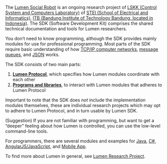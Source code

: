 The [Lumen Social Robot](http://lumen.lssk.ee.itb.ac.id/) is an ongoing research project of [LSKK (Control System and Computers Laboratory)](http://lskk.ee.itb.ac.id/) of [STEI (School of Electrical and Informatics)](http://ee.itb.ac.id/), [ITB (Bandung Institute of Technology Bandung, located in Indonesia)](http://www.itb.ac.id/). The SDK (Software Development Kit) comprises the shared technical documentation and tools for Lumen researchers.

You don’t need to know programming, although the SDK provides mainly modules for use for professional programming. Most parts of the SDK require basic understanding of how [TCP/IP computer networks](http://en.wikipedia.org/wiki/Internet_protocol_suite), [message queues](http://en.wikipedia.org/wiki/Message_queue), and [JSON](http://en.wikipedia.org/wiki/JSON) works.

The SDK consists of two main parts:

1. [**Lumen Protocol**](protocol/), which specifies how Lumen modules coordinate with each other
2. [**Programs and libraries**](https://github.com/lumenitb/lumen-sdk), to interact with Lumen modules that adheres to Lumen Protocol

Important to note that the SDK does *not* include the implementation modules themselves, these are individual research projects which may opt to adhere to Lumen Protocol, and in turn usable by Lumen SDK.

(Suggestion) If you are not familiar with programming, but want to get a “deeper” feeling about how Lumen is controlled, you can use the low-level command-line tools.

For programmers, there are several modules and examples for [Java](java/), [C#](dotnet/), [AngularJS/JavaScript](javascript/), and [Mobile App](app/).

To find more about Lumen in general, see [Lumen Research Project](http://lumen.lskk.ee.itb.ac.id/).
